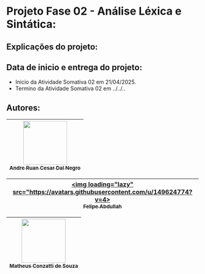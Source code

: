 # Projeto Fase 02 - Análise Léxica e Sintática:

## Explicações do projeto:


## Data de inicio e entrega do projeto:

- Inicio da Atividade Somativa 02 em 21/04/2025.
- Termino da Atividade Somativa 02 em ../../..

## Autores:

| [<img loading="lazy" src="https://avatars.githubusercontent.com/u/87741591?v=4" width=115><br><sub>Andre Ruan Cesar Dal Negro</sub>](https://github.com/wnexous) |  
| :---: |

| [<img loading="lazy" src="https://avatars.githubusercontent.com/u/149624774?v=4><br><sub>Felipe Abdullah</sub>](https://github.com/FelipeAbdullah) |  
| :---: |

| [<img loading="lazy" src="https://avatars.githubusercontent.com/u/73480995?s=400&u=59cdf2580e9db08617dd13ea6b14e5ed2086fde8&v=4" width=115><br><sub>Matheus Conzatti de Souza</sub>](https://github.com/Matheus-Conzatti) |  
| :---: |